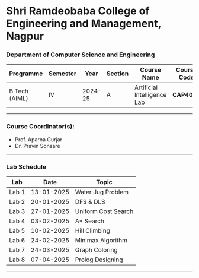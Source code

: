 # Shri Ramdeobaba College of Engineering and Management, Nagpur

### Department of Computer Science and Engineering

| **Programme** | **Semester** | **Year** | **Section** | **Course Name**             | **Course Code** |
| ------------- | ------------ | -------- | ----------- | --------------------------- | --------------- |
| B.Tech (AIML) | IV           | 2024–25  | A           | Artificial Intelligence Lab | **CAP4001**     |

---

### **Course Coordinator(s):**

- Prof. Aparna Gurjar
- Dr. Pravin Sonsare

---

### **Lab Schedule**

| Lab   | Date       | Topic               |
| ----- | ---------- | ------------------- |
| Lab 1 | 13-01-2025 | Water Jug Problem   |
| Lab 2 | 20-01-2025 | DFS & DLS           |
| Lab 3 | 27-01-2025 | Uniform Cost Search |
| Lab 4 | 03-02-2025 | A\* Search          |
| Lab 5 | 10-02-2025 | Hill Climbing       |
| Lab 6 | 24-02-2025 | Minimax Algorithm   |
| Lab 7 | 24-03-2025 | Graph Coloring      |
| Lab 8 | 07-04-2025 | Prolog Designing    |

---
